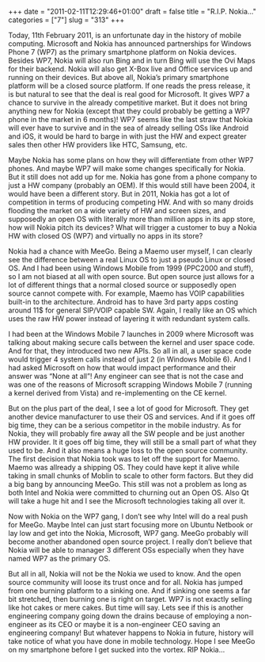 +++
date = "2011-02-11T12:29:46+01:00"
draft = false
title = "R.I.P. Nokia…"
categories = ["7"]
slug = "313"
+++

<p>Today, 11th February 2011, is an unfortunate day in the history of mobile computing. Microsoft and Nokia has announced partnerships for Windows Phone 7 (WP7) as the primary smartphone platform on Nokia devices. Besides WP7, Nokia will also run Bing and in turn Bing will use the Ovi Maps for their backend. Nokia will also get X-Box live and Office services up and running on their devices. But above all, Nokia’s primary smartphone platform will be a closed source platform. If one reads the press release, it is but natural to see that the deal is real good for Microsoft. It gives WP7 a chance to survive in the already competitive market. But it does not bring anything new for Nokia (except that they could probably be getting a WP7 phone in the market in 6 months)! WP7 seems like the last straw that Nokia will ever have to survive and in the sea of already selling OSs like Android and iOS, it would be hard to barge in with just the HW and expect greater sales then other HW providers like HTC, Samsung, etc.</p>  <p>Maybe Nokia has some plans on how they will differentiate from other WP7 phones. And maybe WP7 will make some changes specifically for Nokia. But it still does not add up for me. Nokia has gone from a phone company to just a HW company (probably an OEM). If this would still have been 2004, it would have been a different story. But in 2011, Nokia has got a lot of competition in terms of producing competing HW. And with so many droids flooding the market on a wide variety of HW and screen sizes, and supposedly an open OS with literally more than million apps in its app store, how will Nokia pitch its devices? What will trigger a customer to buy a Nokia HW with closed OS (WP7) and virtually no apps in its store?</p>  <p>Nokia had a chance with MeeGo. Being a Maemo user myself, I can clearly see the difference between a real Linux OS to just a pseudo Linux or closed OS. And I had been using Windows Mobile from 1999 (PPC2000 and stuff), so I am not biased at all with open source. But open source just allows for a lot of different things that a normal closed source or supposedly open source cannot compete with. For example, Maemo has VOIP capabilities built-in to the architecture. Android has to have 3rd party apps costing around 11$ for general SIP/VOIP capable SW. Again, I really like an OS which uses the raw HW power instead of layering it with redundant system calls.</p>  <p>I had been at the Windows Mobile 7 launches in 2009 where Microsoft was talking about making secure calls between the kernel and user space code. And for that, they introduced two new APIs. So all in all, a user space code would trigger 4 system calls instead of just 2 (in Windows Mobile 6). And I had asked Microsoft on how that would impact performance and their answer was “None at all”! Any engineer can see that is not the case and was one of the reasons of Microsoft scrapping Windows Mobile 7 (running a kernel derived from Vista) and re-implementing on the CE kernel.</p>  <p>But on the plus part of the deal, I see a lot of good for Microsoft. They get another device manufacturer to use their OS and services. And if it goes off big time, they can be a serious competitor in the mobile industry. As for Nokia, they will probably fire away all the SW people and be just another HW provider. It it goes off big time, they will still be a small part of what they used to be. And it also means a huge loss to the open source community. The first decision that Nokia took was to let off the support for Maemo. Maemo was allready a shipping OS. They could have kept it alive while taking in small chunks of Moblin to scale to other form factors. But they did a big bang by announcing MeeGo. This still was not a problem as long as both Intel and Nokia were committed to churning out an Open OS. Also Qt will take a huge hit and I see the Microsoft technologies taking all over it.</p>  <p>Now with Nokia on the WP7 gang, I don’t see why Intel will do a real push for MeeGo. Maybe Intel can just start focusing more on Ubuntu Netbook or lay low and get into the Nokia, Microsoft, WP7 gang. MeeGo probably will become another abandoned open source project. I really don’t believe that Nokia will be able to manager 3 different OSs especially when they have named WP7 as the primary OS.</p>  <p>But all in all, Nokia will not be the Nokia we used to know. And the open source community will loose its trust once and for all. Nokia has jumped from one burning platform to a sinking one. And if sinking one seems a far bit stretched, then burning one is right on target. WP7 is not exactly selling like hot cakes or mere cakes. But time will say. Lets see if this is another engineering company going down the drains because of employing a non-engineer as its CEO or maybe it is a non-engineer CEO saving an engineering company! But whatever happens to Nokia in future, history will take notice of what you have done in mobile technology. Hope I see MeeGo on my smartphone before I get sucked into the vortex. RIP Nokia…</p>
